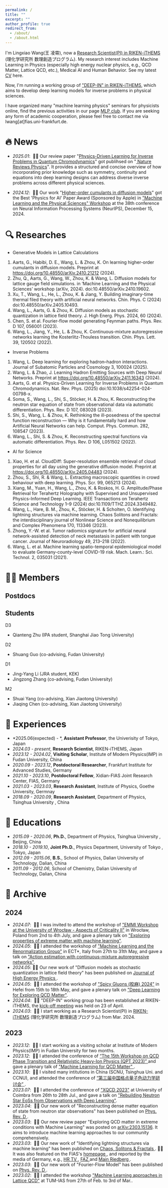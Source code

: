 ```yaml
---
permalink: /
title: ""
excerpt: ""
author_profile: true
redirect_from: 
  - /about/
  - /about.html
---
```


<span class='anchor' id='about-me'></span>

I'm Lingxiao Wang(王 凌霄), now a  <a href='https://ithems.riken.jp/en/members/lingxiao-wang'>Research Scientist(PI) in RIKEN-iTHEMS</a> (理化学研究所 数理創造プログラム). My research interest includes Machine Learning in Physics (especially high energy nuclear physics, e.g., QCD Matter, Lattice QCD, etc.), Medical AI and Human Behavior. See my latest <a href='https://drive.google.com/file/d/1eFt4x3EYlrv9-_7SWEHKwdshggN2yv-A/view?usp=sharing'>CV</a> here.

Now, I'm running a working group of <a href='https://ithems.riken.jp/en/about/working-groups/deep-in-wg'>"DEEP-IN" in RIKEN-iTHEMS</a>, which aims to develop deep learning models for inverse problems in physical sciences.

I have organized many "machine learning physics" seminars for physicists online, find the previous activities in our page <a href='https://sites.google.com/view/deep-in-wg/achieve'>MLP club</a>. If you are seeking any form of academic cooperation, please feel free to contact me via lwang[at]fias.uni-frankfurt.de.



# 🔥 News

- *2025.01*: &nbsp;🎉🎉 Our review paper "<a href='https://arxiv.org/abs/2501.05580'>Physics-Driven Learning for Inverse Problems in Quantum Chromodynamics</a>" got publihsed on  "<a href='https://www.nature.com/articles/s42254-024-00798-x'> Nature Reviews Physics</a>". It provides a structured and concise overview of how incorporating prior knowledge such as symmetry, continuity and equations into deep learning designs can address diverse inverse problems across different physical sciences.

- *2024.12*: &nbsp;🎉🎉 Our work "<a href='http://arxiv.org/abs/2410.21212'>Higher-order cumulants in diffusion models</a>" got the Best 'Physics for AI' Paper Award (Sponsored by Apple) in <a href='https://ml4physicalsciences.github.io/2024/'>"Machine Learning and the Physical Sciences" Workshop</a> at the 38th conference on Neural Information Processing Systems (NeurIPS), December 15, 2024.


# 🔍 Researches
- Generative Models in Lattice Calculations
1. Aarts, G., Habibi, D. E., Wang, L. & Zhou, K. On learning higher-order cumulants in diffusion models. Preprint at https://doi.org/10.48550/arXiv.2410.21212 (2024).
2. Zhu, Q., Aarts, G., Wang, W., Zhou, K. & Wang, L. Diffusion models for lattice gauge field simulations. in ‘Machine Learning and the Physical Sciences’ workshop (arXiv, 2024). doi:10.48550/arXiv.2410.19602.
3. Xu, T., Wang, L., He, L., Zhou, K. & Jiang, Y. Building imaginary-time thermal filed theory with artificial neural networks. Chin. Phys. C (2024) doi:10.48550/arXiv.2405.10493.
4. Wang, L., Aarts, G. & Zhou, K. Diffusion models as stochastic quantization in lattice field theory. J. High Energ. Phys. 2024, 60 (2024).
5. Chen, S. et al. Fourier-flow model generating Feynman paths. Phys. Rev. D 107, 056001 (2023).
6. Wang, L., Jiang, Y., He, L. & Zhou, K. Continuous-mixture autoregressive networks learning the Kosterlitz-Thouless transition. Chin. Phys. Lett. 39, 120502 (2022).

- Inverse Problems
1. Wang, L. Deep learning for exploring hadron–hadron interactions. Journal of Subatomic Particles and Cosmology 3, 100024 (2025).
2. Wang, L. & Zhao, J. Learning Hadron Emitting Sources with Deep Neural Networks. Preprint at https://doi.org/10.48550/arXiv.2411.16343 (2024).
3. Aarts, G. et al. Physics-Driven Learning for Inverse Problems in Quantum Chromodynamics. Nat. Rev. Phys. (2025) doi:10.1038/s42254-024-00798-x.
4. Soma, S., Wang, L., Shi, S., Stöcker, H. & Zhou, K. Reconstructing the neutron star equation of state from observational data via automatic differentiation. Phys. Rev. D 107, 083028 (2023).
5. Shi, S., Wang, L. & Zhou, K. Rethinking the ill-posedness of the spectral function reconstruction — Why is it fundamentally hard and how Artificial Neural Networks can help. Comput. Phys. Commun. 282, 108547 (2023).
6. Wang, L., Shi, S. & Zhou, K. Reconstructing spectral functions via automatic differentiation. Phys. Rev. D 106, L051502 (2022).


- AI for Science
1. Xiao, H. et al. CloudDiff: Super-resolution ensemble retrieval of cloud properties for all day using the generative diffusion model. Preprint at https://doi.org/10.48550/arXiv.2405.04483 (2024).
2. Zhou, S., Shi, R. & Wang, L. Extracting macroscopic quantities in crowd behaviour with deep learning. Phys. Scr. 99, 065213 (2024).
3. Xiang, M., Yuan, H., Wang, L., Zhou, K. & Roskos, H. G. Amplitude/Phase Retrieval for Terahertz Holography with Supervised and Unsupervised Physics-Informed Deep Learning. IEEE Transactions on Terahertz Science and Technology 1–9 (2024) doi:10.1109/TTHZ.2024.3349482.
4. Wang, L., Hare, B. M., Zhou, K., Stöcker, H. & Scholten, O. Identifying lightning structures via machine learning. Chaos Solitons and Fractals: the interdisciplinary journal of Nonlinear Science and Nonequilibrium and Complex Phenomena 170, 113346 (2023).
5. Zhong, Y.-W. et al. Tumor radiomics signature for artificial neural network-assisted detection of neck metastasis in patient with tongue cancer. Journal of Neuroradiology 49, 213–218 (2022).
6. Wang, L. et al. Machine learning spatio-temporal epidemiological model to evaluate Germany-county-level COVID-19 risk. Mach. Learn.: Sci. Technol. 2, 035031 (2021).


# 👨‍🎓 Members
## Postdocs
## Students
D3
- Qianteng Zhu (IPA student, Shanghai Jiao Tong University)

D2
- Shuang Guo (co-advising, Fudan University)

D1
- Jing-Yang Li (JRA student, KEK)
- Jingzong Zhang (co-advising, Fudan University)

M2
- Shuai Yang (co-advising, Xian Jiaotong University)
- Jiaqing Chen (co-advising, Xian Jiaotong University)


# 💼 Experiences
- *2025.06(expected) - *, **Assistant Professor**, the Univerisity of Tokyo, Japan
- *2024.03 - present*, **Research Scientist**, RIKEN-iTHEMS, Japan
- *2023.12 - 2024.02*, **Visiting Scholar**, Institute of Modern Physics(IMP) in Fudan University, China
- *2020.09 - 2023.12*, **Postdoctoral Researcher**, Frankfurt Institute for Advanced Studies, Germany
- *2021.10 - 2023.10*, **Postdoctoral Fellow**, Xidian-FIAS Joint Research Center, FIAS, Germany
- *2021.03 - 2023.03*, **Research Assistant**, Institute of Physics, Goethe University, Germnay 
- *2018.09 - 2020.09*, **Research Assistant**, Department of Physics, Tsinghua University , China 

# 📖 Educations
- *2015.09 - 2020.06*, **Ph.D.**, Department of Physics, Tsinghua University , Beijing, China
- *2018.10 - 2019.10*, **Joint Ph.D.**, Physics Department, University of Tokyo , Tokyo, Japan
- *2012.09 - 2015.06*, **B.S.**, School of Physics, Dalian University of Technology, Dalian, China
- *2011.09 - 2012.06*, School of Chemistry, Dalian University of Technology, Dalian, China


# 📰 Archive
## 2024
- *2024.07*: &nbsp;🚆🚆 I was invited to attend the workshop of <a href='https://events.ift.uni.wroc.pl/event/75/'>"EMMI Workshop at the University of Wrocław - Aspects of Criticality II"</a> in Wrocław, Poland from 2nd to 4th July, and gave a plenary talk on <a href = 'https://events.ift.uni.wroc.pl/event/75/contributions/335/'>"Exploring properties of extreme matter with machine learning"</a>.
- *2024.05*: &nbsp;🚆🚆 I attended the workshop of <a href='https://indico.ectstar.eu/event/206/'>"Machine Learning and the Renormalization Group"</a> in ECT*, Italy from 27th to 31th May, and gave a talk on <a href = 'https://indico.ectstar.eu/event/206/contributions/4782/'>"Action estimation with continuous-mixture autoregressive networks"</a>.
- *2024.05*: 🎉🎉 Our new work of "Diffusion models as stochastic quantization in lattice field theory" has been published on  <a href='https://link.springer.com/article/10.1007/JHEP05(2024)060'>  Journal of High Energy Physics </a>.
- *2024.05*: &nbsp;🚆🚆 I attended the workshop of <a href='https://indico.pnp.ustc.edu.cn/event/1435/overview'>"Spicy Gluons (胶麻) 2024"</a> in Hefei from 15th to 18th May, and gave a plenary talk on <a href = 'https://indico.pnp.ustc.edu.cn/event/1435/contributions/11270/attachments/4021/6296/1.1_lingxiao.pdf'>"Deep Learning for Exploring QCD Matter"</a>.
- *2024.04*: &nbsp;🎉🎉 "DEEP-IN" working group has been established at RIKEN-iTHEMS, the <a href= 'https://ithems.riken.jp/en/news/deep-in-working-group-kick-off-meeting'>kick-off meeting</a> was held on 23 of April.
- *2024.03*: &nbsp;🎉🎉 I start working as a Research Scientist(PI) in <a href='https://ithems.riken.jp/en'>RIKEN-iTHEMS</a> (理化学研究所 数理創造プログラム) from Mar. 2024.

## 2023
- *2023.12*: &nbsp;🎉🎉 I start working as a visiting scholar at Institute of Modern Physics(IMP) in Fudan University for two months.
- *2023.12*: &nbsp;🚆🚆 I attended the conference of  <a href='https://indico.ihep.ac.cn/event/19910/program'> “The 15th Workshop on QCD Phase Transition and Relativistic Heavy-Ion Physics (QPT 2023)” </a> and gave a plenary talk of <a href='https://indico.ihep.ac.cn/event/19910/contributions/145736/'> "Machine Learning for QCD Matter" </a>.
- *2023.10*: &nbsp;🚆🚆 I visited many intitutions in China (SCNU, Tsinghua Uni. and CCNU), and attended the conference of  <a href='https://indico.ihep.ac.cn/event/19002/contributions/142234/'> “第三届中国格点量子色动力学研讨会” </a>.
- *2023.07*: &nbsp;🚆🚆 I attended the conference of <a href='https://indico.cern.ch/event/1198629/'>"XQCD 2023"</a> at University of Coimbra from 26th to 28th Jul., and gave a talk on <a href = 'https://indico.cern.ch/event/1198629/contributions/5458400/'>"Rebuilding Neutron Star EoSs from Observations with Deep Learning"</a>.
- *2023.04*: &nbsp;🎉🎉 Our new work of "Reconstructing dense matter equation of state from neutron star observations" has been published on  <a href='https://doi.org/10.1103/PhysRevD.107.083028'> Phys. Rev. D </a>.
- *2023.03*: &nbsp;🎉🎉 Our new review paper "Exploring QCD matter in extreme conditions with Machine Learning" was posted on <a href='https://arxiv.org/abs/2303.15136'>arXiv:2303.15136</a>. It aims to introduce machine learning approaches to our community comprehensively.
- *2023.03*: &nbsp;🎉🎉 Our new work of "Identifying lightning structures via machine learning" has been published on  <a href='https://authors.elsevier.com/a/1gl7k3QI%7EFZgXf'> Chaos, Solitons & Fractals </a>. 📢📢 It was also featured on the FIAS's  <a href='https://fias.news/en/news-publicity/algorithms-illuminate-lightning-structures/'> homepage </a>, and reported by the media of Germany, e.g., <a href='https://www.ardmediathek.de/video/alle-wetter/alle-wetter-vom-21-04-2023/hr-fernsehen/Y3JpZDovL2hyLW9ubGluZS8yMDA1MTc'> HR TV </a>, <a href='https://www.faz.net/aktuell/rhein-main/frankfurt/kuenstliche-intelligenz-klaert-struktur-von-blitzen-auf-18777770.html'> FAZ </a> and <a href='https://main-riedberg.de/fias-algorithmen-erhellen-blitzstrukturen/'> Main Riedberg </a>.
- *2023.03*: &nbsp;🎉🎉 Our new work of "Fourier-Flow Model" has been published on  <a href='https://doi.org/10.1103/PhysRevD.107.056001'> Phys. Rev. D </a>.
- *2023.02*: &nbsp;🚆🚆 I attended the workshop <a href='https://indico.ph.tum.de/event/7116/'>"Machine Learning approaches in Lattice QCD"</a> at TUM-IAS from 27th of Feb. to 3rd of Mar..